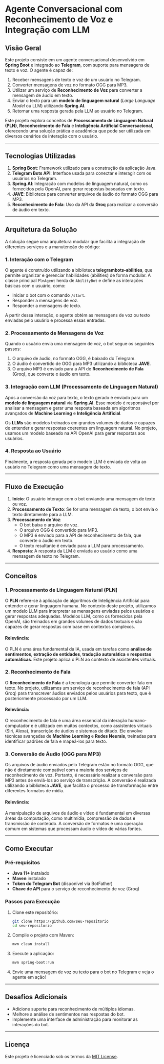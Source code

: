 # **Agente Conversacional com Reconhecimento de Voz e Integração com LLM**

## **Visão Geral**

Este projeto consiste em um agente conversacional desenvolvido em **Spring Boot** e integrado ao **Telegram**, com suporte para mensagens de texto e voz. O agente é capaz de:
1. Receber mensagens de texto e voz de um usuário no Telegram.
2. Converter mensagens de voz no formato OGG para MP3.
3. Utilizar um serviço de **Reconhecimento de Voz** para converter a mensagem de áudio em texto.
4. Enviar o texto para um **modelo de linguagem natural** (*Large Language Model* ou LLM) utilizando **Spring.AI**.
5. Retornar uma resposta gerada pela LLM ao usuário no Telegram.

Este projeto explora conceitos de **Processamento de Linguagem Natural (PLN)**, **Reconhecimento de Fala** e **Inteligência Artificial Conversacional**, oferecendo uma solução prática e acadêmica que pode ser utilizada em diversos cenários de interação com o usuário.

---

## **Tecnologias Utilizadas**
1. **Spring Boot**: Framework utilizado para a construção da aplicação Java.
2. **Telegram Bots API**: Interface usada para conectar e interagir com os usuários no Telegram.
3. **Spring.AI**: Integração com modelos de linguagem natural, como os fornecidos pela OpenAI, para gerar respostas baseadas em texto.
4. **JAVE**: Biblioteca para converter arquivos de áudio do formato OGG para MP3.
5. **Reconhecimento de Fala**: Uso da API da **Groq** para realizar a conversão de áudio em texto.

---

## **Arquitetura da Solução**

A solução segue uma arquitetura modular que facilita a integração de diferentes serviços e a manutenção do código:

### **1. Interação com o Telegram**
O agente é construído utilizando a biblioteca **telegrambots-abilities**, que permite organizar e gerenciar habilidades (abilities) de forma modular. A classe principal `PlnAgent` herda de `AbilityBot` e define as interações básicas com o usuário, como:
- Iniciar o bot com o comando `/start`.
- Responder a mensagens de voz.
- Responder a mensagens de texto.

A partir dessa interação, o agente obtém as mensagens de voz ou texto enviadas pelo usuário e processa essas entradas.

### **2. Processamento de Mensagens de Voz**
Quando o usuário envia uma mensagem de voz, o bot segue os seguintes passos:
1. O arquivo de áudio, no formato OGG, é baixado do Telegram.
2. O áudio é convertido de OGG para MP3 utilizando a biblioteca **JAVE**.
3. O arquivo MP3 é enviado para a API de **Reconhecimento de Fala** (Groq), que converte o áudio em texto.

### **3. Integração com LLM (Processamento de Linguagem Natural)**
Após a conversão da voz para texto, o texto gerado é enviado para um **modelo de linguagem natural** via **Spring.AI**. Esse modelo é responsável por analisar a mensagem e gerar uma resposta baseada em algoritmos avançados de **Machine Learning** e **Inteligência Artificial**.

Os **LLMs** são modelos treinados em grandes volumes de dados e capazes de entender e gerar respostas coerentes em linguagem natural. No projeto, usamos um modelo baseado na API OpenAI para gerar respostas aos usuários.

### **4. Resposta ao Usuário**
Finalmente, a resposta gerada pelo modelo LLM é enviada de volta ao usuário no Telegram como uma mensagem de texto.

---

## **Fluxo de Execução**
1. **Início**: O usuário interage com o bot enviando uma mensagem de texto ou voz.
2. **Processamento de Texto**: Se for uma mensagem de texto, o bot envia o texto diretamente para a LLM.
3. **Processamento de Voz**:
   - O bot baixa o arquivo de voz.
   - O arquivo OGG é convertido para MP3.
   - O MP3 é enviado para a API de reconhecimento de fala, que converte o áudio em texto.
   - O texto resultante é enviado para a LLM para processamento.
4. **Resposta**: A resposta da LLM é enviada ao usuário como uma mensagem de texto no Telegram.

---

## **Conceitos**

### **1. Processamento de Linguagem Natural (PLN)**
O **PLN** refere-se à aplicação de algoritmos de Inteligência Artificial para entender e gerar linguagem humana. No contexto deste projeto, utilizamos um modelo LLM para interpretar as mensagens enviadas pelos usuários e gerar respostas adequadas. Modelos LLM, como os fornecidos pela OpenAI, são treinados em grandes volumes de dados textuais e são capazes de gerar respostas com base em contextos complexos.

#### **Relevância**:
O PLN é uma área fundamental da IA, usada em tarefas como **análise de sentimentos**, **extração de entidades**, **tradução automática** e **respostas automáticas**. Este projeto aplica o PLN ao contexto de assistentes virtuais.

### **2. Reconhecimento de Fala**
O **Reconhecimento de Fala** é a tecnologia que permite converter fala em texto. No projeto, utilizamos um serviço de reconhecimento de fala (API Groq) para transcrever áudios enviados pelos usuários para texto, que é posteriormente processado por um LLM.

#### **Relevância**:
O reconhecimento de fala é uma área essencial da interação humano-computador e é utilizado em muitos contextos, como assistentes virtuais (Siri, Alexa), transcrição de áudios e sistemas de ditado. Ele envolve técnicas avançadas de **Machine Learning** e **Redes Neurais**, treinadas para identificar padrões de fala e mapeá-los para texto.

### **3. Conversão de Áudio (OGG para MP3)**
Os arquivos de áudio enviados pelo Telegram estão no formato OGG, que não é diretamente compatível com a maioria dos serviços de reconhecimento de voz. Portanto, é necessário realizar a conversão para MP3 antes de enviá-los ao serviço de transcrição. A conversão é realizada utilizando a biblioteca **JAVE**, que facilita o processo de transformação entre diferentes formatos de mídia.

#### **Relevância**:
A manipulação de arquivos de áudio e vídeo é fundamental em diversas áreas da computação, como multimídia, compressão de dados e transmissão de conteúdo. A conversão de formatos é uma operação comum em sistemas que processam áudio e vídeo de várias fontes.

---

## **Como Executar**

### **Pré-requisitos**
- **Java 11+** instalado
- **Maven** instalado
- **Token do Telegram Bot** (disponível via BotFather)
- **Chave de API** para o serviço de reconhecimento de voz (Groq)

### **Passos para Execução**
1. Clone este repositório:
   ```bash
   git clone https://github.com/seu-repositorio
   cd seu-repositorio
   ```

2. Compile o projeto com Maven:
   ```bash
   mvn clean install
   ```

3. Execute a aplicação:
   ```bash
   mvn spring-boot:run
   ```

4. Envie uma mensagem de voz ou texto para o bot no Telegram e veja o agente em ação!

---

## **Desafios Adicionais**
- Adicione suporte para reconhecimento de múltiplos idiomas.
- Melhore a análise de sentimentos nas respostas do bot.
- Implemente uma interface de administração para monitorar as interações do bot.

---

## **Licença**
Este projeto é licenciado sob os termos da [MIT License](LICENSE).
